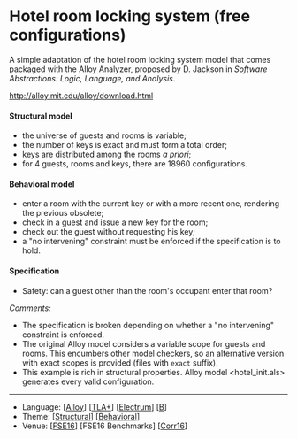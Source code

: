 # Hotel room locking system (free configurations)

A simple adaptation of the hotel room locking system model that comes packaged with the Alloy Analyzer, proposed by D. Jackson in _Software Abstractions: Logic, Language, and Analysis_.

<http://alloy.mit.edu/alloy/download.html>

#### Structural model
* the universe of guests and rooms is variable;
* the number of keys is exact and must form a total order;
* keys are distributed among the rooms _a priori_;
* for 4 guests, rooms and keys, there are 18960 configurations.

#### Behavioral model
* enter a room with the current key or with a more recent one, rendering the previous obsolete;
* check in a guest and issue a new key for the room;
* check out the guest without requesting his key;
* a "no intervening" constraint must be enforced if the specification is to hold.

#### Specification
* Safety: can a guest other than the room's occupant enter that room?

_Comments:_
* The specification is broken depending on whether a "no intervening" constraint is enforced.
* The original Alloy model considers a variable scope for guests and rooms. This encumbers other model checkers, so an alternative version with exact scopes is provided (files with `exact` suffix).
* This example is rich in structural properties. Alloy model <hotel_init.als> generates every valid configuration.

---

* Language: [[Alloy](https://github.com/nmacedo/MSV/wiki/By-Language#alloy)] [[TLA+](https://github.com/nmacedo/MSV/wiki/By-Language#tla)] [[Electrum](https://github.com/nmacedo/MSV/wiki/By-Language#electrum)] [[B](https://github.com/nmacedo/MSV/wiki/By-Language#b)]
* Theme: [[Structural](https://github.com/nmacedo/MSV/wiki/By-Theme#rich-structural-model)] [[Behavioral](https://github.com/nmacedo/MSV/wiki/By-Theme#rich-behavioral-model)]
* Venue: [[FSE16](https://github.com/nmacedo/MSV/wiki/By-Venue#papers)]  [FSE16 Benchmarks] [[Corr16](https://github.com/nmacedo/MSV/wiki/By-Venue#papers)]

